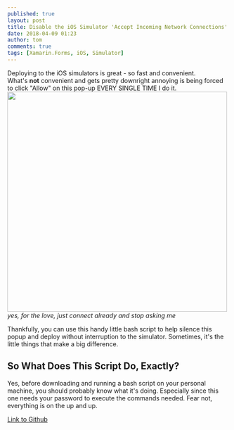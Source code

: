 ```yaml
---
published: true
layout: post
title: Disable the iOS Simulator 'Accept Incoming Network Connections' Pop-up
date: 2018-04-09 01:23
author: tom
comments: true
tags: [Xamarin.Forms, iOS, Simulator]
---
```

Deploying to the iOS simulators is great - so fast and convenient.  
What's __not__ convenient and gets pretty downright annoying is being forced to click "Allow" on this pop-up EVERY SINGLE TIME I do it.  
<img src="{{site.baseurl}}/images/DisableiOSSimulatorPopup/iOSSimulatorPopup.png" style="width: 500px;"/>  
*yes, for the love, just connect already and stop asking me*

Thankfully, you can use this handy little bash script to help silence this popup and deploy without interruption to the simulator. Sometimes, it's the little things that make a big difference.

## So What Does This Script Do, Exactly?

Yes, before downloading and running a bash script on your personal machine, you should probably know what it's doing. Especially since this one needs your password to execute the commands needed. Fear not, everything is on the up and up.





[Link to Github]()